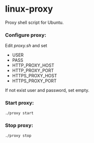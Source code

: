 linux-proxy
===
Proxy shell script for Ubuntu.

### Configure proxy:
Edit *proxy.sh* and set
* USER
* PASS
* HTTP_PROXY_HOST
* HTTP_PROXY_PORT
* HTTPS_PROXY_HOST
* HTTPS_PROXY_PORT

If not exist user and password, set empty.

### Start proxy:
```sh
./proxy start
```

### Stop proxy:
```sh
./proxy stop
```
